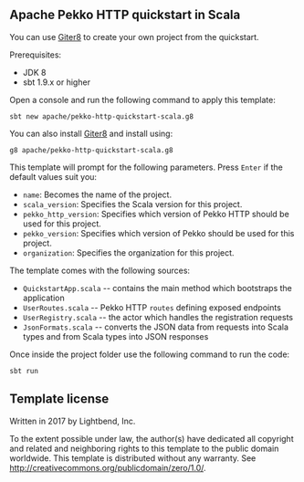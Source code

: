 ## Apache Pekko HTTP quickstart in Scala

You can use [Giter8][g8] to create your own project from the quickstart.

Prerequisites:
- JDK 8
- sbt 1.9.x or higher

Open a console and run the following command to apply this template:
 ```
sbt new apache/pekko-http-quickstart-scala.g8
 ```

You can also install [Giter8](http://www.foundweekends.org/giter8/setup.html) and install using:
 ```
g8 apache/pekko-http-quickstart-scala.g8
 ```

This template will prompt for the following parameters. Press `Enter` if the default values suit you:
- `name`: Becomes the name of the project.
- `scala_version`: Specifies the Scala version for this project.
- `pekko_http_version`: Specifies which version of Pekko HTTP should be used for this project.
- `pekko_version`: Specifies which version of Pekko should be used for this project.
- `organization`: Specifies the organization for this project.

The template comes with the following sources:

* `QuickstartApp.scala` -- contains the main method which bootstraps the application 
* `UserRoutes.scala` -- Pekko HTTP `routes` defining exposed endpoints
* `UserRegistry.scala` -- the actor which handles the registration requests
* `JsonFormats.scala` -- converts the JSON data from requests into Scala types and from Scala types into JSON responses

Once inside the project folder use the following command to run the code:
```
sbt run
```

Template license
----------------
Written in 2017 by Lightbend, Inc.

To the extent possible under law, the author(s) have dedicated all copyright and related
and neighboring rights to this template to the public domain worldwide.
This template is distributed without any warranty. See <http://creativecommons.org/publicdomain/zero/1.0/>.

[g8]: http://www.foundweekends.org/giter8/
